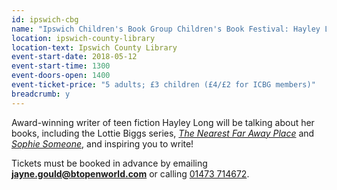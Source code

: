 ```yaml
---
id: ipswich-cbg
name: "Ipswich Children's Book Group Children's Book Festival: Hayley Long"
location: ipswich-county-library
location-text: Ipswich County Library
event-start-date: 2018-05-12
event-start-time: 1300
event-doors-open: 1400
event-ticket-price: "5 adults; £3 children (£4/£2 for ICBG members)"
breadcrumb: y
---
```


Award-winning writer of teen fiction Hayley Long will be talking about her books, including the Lottie Biggs series, [<cite>The Nearest Far Away Place</cite>](https://suffolk.spydus.co.uk/cgi-bin/spydus.exe/ENQ/OPAC/BIBENQ?BRN=2169260) and [<cite>Sophie Someone</cite>](https://suffolk.spydus.co.uk/cgi-bin/spydus.exe/ENQ/OPAC/BIBENQ?BRN=1956805), and inspiring you to write!

Tickets must be booked in advance by emailing **jayne.gould@btopenworld.com** or calling [01473 714672](tel:01473714672).
